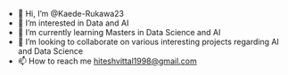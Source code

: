 - 👋 Hi, I’m @Kaede-Rukawa23
- 👀 I’m interested in Data and AI
- 🌱 I’m currently learning Masters in Data Science and AI
- 💞️ I’m looking to collaborate on various interesting projects regarding AI and Data Science
- 📫 How to reach me hiteshvittal1998@gmail.com

<!---
Kaede-Rukawa23/Kaede-Rukawa23 is a ✨ special ✨ repository because its `README.md` (this file) appears on your GitHub profile.
You can click the Preview link to take a look at your changes.
--->
